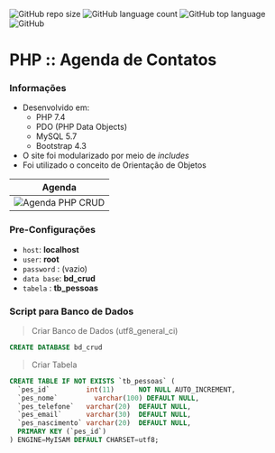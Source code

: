 ![GitHub repo size](https://img.shields.io/github/repo-size/DevMarotti/PHP-Agenda)
![GitHub language count](https://img.shields.io/github/languages/count/DevMarotti/PHP-Agenda)
![GitHub top language](https://img.shields.io/github/languages/top/DevMarotti/PHP-Agenda?logo=PHP)
![GitHub](https://img.shields.io/github/license/DevMarotti/PHP-Agenda)

# PHP :: Agenda de Contatos

### Informações
- Desenvolvido em:
  - PHP 7.4
  - PDO (PHP Data Objects)
  - MySQL 5.7
  - Bootstrap 4.3
- O site foi modularizado por meio de _includes_
- Foi utilizado o conceito de Orientação de Objetos

|    Agenda      |
| :-------------:|
|![Agenda PHP CRUD](https://user-images.githubusercontent.com/105256021/172628424-4516f7de-f084-4732-a1f5-7c94be435417.gif)|


### Pre-Configurações
- `host`: **localhost**
- `user`: **root**
- `password` : (vazio)
- `data base`: **bd_crud**
- `tabela` : **tb_pessoas**

### Script para Banco de Dados
> Criar Banco de Dados (utf8_general_ci)
~~~SQL
CREATE DATABASE bd_crud
~~~

> Criar Tabela 
~~~SQL
CREATE TABLE IF NOT EXISTS `tb_pessoas` (
  `pes_id` 	       int(11)      NOT NULL AUTO_INCREMENT,
  `pes_nome` 	     varchar(100) DEFAULT NULL,
  `pes_telefone`   varchar(20)  DEFAULT NULL,
  `pes_email` 	   varchar(30)  DEFAULT NULL,
  `pes_nascimento` varchar(20)  DEFAULT NULL,
  PRIMARY KEY (`pes_id`)
) ENGINE=MyISAM DEFAULT CHARSET=utf8;
~~~
